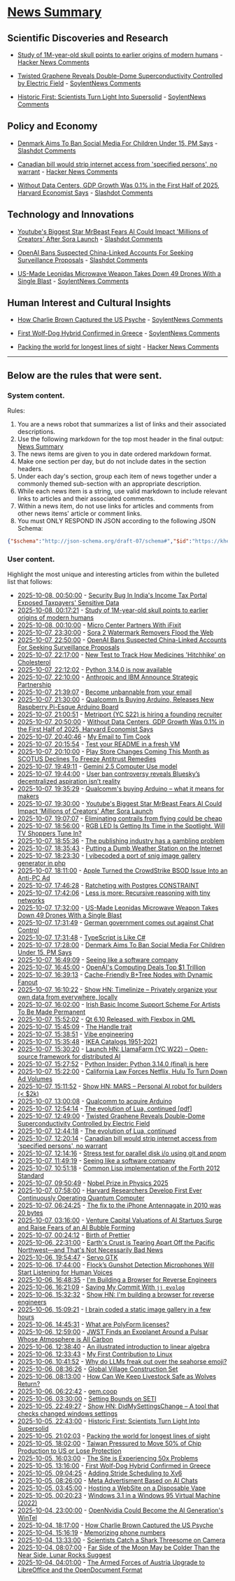 # [News Summary](https://kherrick.github.io/news-summary/)

## Scientific Discoveries and Research

* [Study of 1M-year-old skull points to earlier origins of modern humans](https://www.theguardian.com/science/2025/sep/25/study-of-1m-year-old-skull-points-to-earlier-origins-of-modern-humans) - [Hacker News Comments](https://news.ycombinator.com/item?id=45510582)

* [Twisted Graphene Reveals Double-Dome Superconductivity Controlled by Electric Field](https://soylentnews.org/article.pl?sid=25/10/05/2320242&amp;from=rss) - [SoylentNews Comments](https://soylentnews.org/article.pl?sid=25/10/05/2320242&amp;from=rss)

* [Historic First: Scientists Turn Light Into Supersolid](https://soylentnews.org/article.pl?sid=25/10/04/1856221&amp;from=rss) - [SoylentNews Comments](https://soylentnews.org/article.pl?sid=25/10/04/1856221&amp;from=rss)

## Policy and Economy

* [Denmark Aims To Ban Social Media For Children Under 15, PM Says](https://tech.slashdot.org/story/25/10/07/1728206/denmark-aims-to-ban-social-media-for-children-under-15-pm-says?utm_source=rss1.0mainlinkanon&amp;utm_medium=feed) - [Slashdot Comments](https://tech.slashdot.org/story/25/10/07/1728206/denmark-aims-to-ban-social-media-for-children-under-15-pm-says?utm_source=rss1.0mainlinkanon&amp;utm_medium=feed)

* [Canadian bill would strip internet access from 'specified persons', no warrant](https://nationalpost.com/opinion/canadian-bill-would-strip-internet-access-from-specified-persons) - [Hacker News Comments](https://news.ycombinator.com/item?id=45502216)

* [Without Data Centers, GDP Growth Was 0.1% in the First Half of 2025, Harvard Economist Says](https://slashdot.org/story/25/10/07/2012240/without-data-centers-gdp-growth-was-01-in-the-first-half-of-2025-harvard-economist-says?utm_source=rss1.0mainlinkanon&amp;utm_medium=feed) - [Slashdot Comments](https://slashdot.org/story/25/10/07/2012240/without-data-centers-gdp-growth-was-01-in-the-first-half-of-2025-harvard-economist-says?utm_source=rss1.0mainlinkanon&amp;utm_medium=feed)

## Technology and Innovations

* [Youtube's Biggest Star MrBeast Fears AI Could Impact 'Millions of Creators' After Sora Launch](https://news.slashdot.org/story/25/10/07/1913224/youtubes-biggest-star-mrbeast-fears-ai-could-impact-millions-of-creators-after-sora-launch?utm_source=rss1.0mainlinkanon&amp;utm_medium=feed) - [Slashdot Comments](https://news.slashdot.org/story/25/10/07/1913224/youtubes-biggest-star-mrbeast-fears-ai-could-impact-millions-of-creators-after-sora-launch?utm_source=rss1.0mainlinkanon&amp;utm_medium=feed)

* [OpenAI Bans Suspected China-Linked Accounts For Seeking Surveillance Proposals](https://slashdot.org/story/25/10/07/2057223/openai-bans-suspected-china-linked-accounts-for-seeking-surveillance-proposals?utm_source=rss1.0mainlinkanon&amp;utm_medium=feed) - [Slashdot Comments](https://slashdot.org/story/25/10/07/2057223/openai-bans-suspected-china-linked-accounts-for-seeking-surveillance-proposals?utm_source=rss1.0mainlinkanon&amp;utm_medium=feed)

* [US-Made Leonidas Microwave Weapon Takes Down 49 Drones With a Single Blast](https://soylentnews.org/article.pl?sid=25/10/06/1143245&amp;from=rss) - [SoylentNews Comments](https://soylentnews.org/article.pl?sid=25/10/06/1143245&amp;from=rss)

## Human Interest and Cultural Insights

* [How Charlie Brown Captured the US Psyche](https://soylentnews.org/article.pl?sid=25/10/03/1516247&amp;from=rss) - [SoylentNews Comments](https://soylentnews.org/article.pl?sid=25/10/03/1516247&amp;from=rss)

* [First Wolf-Dog Hybrid Confirmed in Greece](https://soylentnews.org/article.pl?sid=25/10/04/1858242&amp;from=rss) - [SoylentNews Comments](https://soylentnews.org/article.pl?sid=25/10/04/1858242&amp;from=rss)

* [Packing the world for longest lines of sight](https://tombh.co.uk/packing-world-lines-of-sight) - [Hacker News Comments](https://news.ycombinator.com/item?id=45485227)

---

## Below are the rules that were sent.

### System content.

Rules:

1. You are a news robot that summarizes a list of links and their associated descriptions.
2. Use the following markdown for the top most header in the final output: [News Summary](https://kherrick.github.io/news-summary/)
3. The news items are given to you in date ordered markdown format.
4. Make one section per day, but do not include dates in the section headers.
5. Under each day's section, group each item of news together under a commonly themed sub-section with an appropriate description.
6. While each news item is a string, use valid markdown to include relevant links to articles and their associated comments.
7. Within a news item, do not use links for articles and comments from other news items' article or comment links.
8. You must ONLY RESPOND IN JSON according to the following JSON Schema:

```json
{"$schema":"http://json-schema.org/draft-07/schema#","$id":"https://kherrick.github.io/news-summary/news-summary-schema.json","type":"object","properties":{"heading":{"type":"string"},"sections":{"type":"array","items":{"type":"object","properties":{"title":{"type":"string"},"newsItems":{"type":"array","items":{"type":"string"},"minItems":1}},"required":["title","newsItems"]},"minItems":1}},"required":["heading","sections"]}
```

### User content.

Highlight the most unique and interesting articles from within the bulleted list that follows:

* [2025-10-08, 00:50:00](https://it.slashdot.org/story/25/10/07/2136212/security-bug-in-indias-income-tax-portal-exposed-taxpayers-sensitive-data?utm_source=rss1.0mainlinkanon&amp;utm_medium=feed) - [Security Bug In India&apos;s Income Tax Portal Exposed Taxpayers&apos; Sensitive Data](https://it.slashdot.org/story/25/10/07/2136212/security-bug-in-indias-income-tax-portal-exposed-taxpayers-sensitive-data?utm_source=rss1.0mainlinkanon&amp;utm_medium=feed)
* [2025-10-08, 00:17:21](https://news.ycombinator.com/item?id=45510582) - [Study of 1M-year-old skull points to earlier origins of modern humans](https://www.theguardian.com/science/2025/sep/25/study-of-1m-year-old-skull-points-to-earlier-origins-of-modern-humans)
* [2025-10-08, 00:10:00](https://hardware.slashdot.org/story/25/10/07/2118214/micro-center-partners-with-ifixit?utm_source=rss1.0mainlinkanon&amp;utm_medium=feed) - [Micro Center Partners With iFixit](https://hardware.slashdot.org/story/25/10/07/2118214/micro-center-partners-with-ifixit?utm_source=rss1.0mainlinkanon&amp;utm_medium=feed)
* [2025-10-07, 23:30:00](https://tech.slashdot.org/story/25/10/07/2110246/sora-2-watermark-removers-flood-the-web?utm_source=rss1.0mainlinkanon&amp;utm_medium=feed) - [Sora 2 Watermark Removers Flood the Web](https://tech.slashdot.org/story/25/10/07/2110246/sora-2-watermark-removers-flood-the-web?utm_source=rss1.0mainlinkanon&amp;utm_medium=feed)
* [2025-10-07, 22:50:00](https://slashdot.org/story/25/10/07/2057223/openai-bans-suspected-china-linked-accounts-for-seeking-surveillance-proposals?utm_source=rss1.0mainlinkanon&amp;utm_medium=feed) - [OpenAI Bans Suspected China-Linked Accounts For Seeking Surveillance Proposals](https://slashdot.org/story/25/10/07/2057223/openai-bans-suspected-china-linked-accounts-for-seeking-surveillance-proposals?utm_source=rss1.0mainlinkanon&amp;utm_medium=feed)
* [2025-10-07, 22:17:00](https://soylentnews.org/article.pl?sid=25/10/05/2328230&amp;from=rss) - [New Test to Track How Medicines &apos;Hitchhike&apos; on Cholesterol](https://soylentnews.org/article.pl?sid=25/10/05/2328230&amp;from=rss)
* [2025-10-07, 22:12:02](https://lobste.rs/s/zfwbni/python_3_14_0_is_now_available) - [Python 3.14.0 is now available](https://blog.python.org/2025/10/python-3140-final-is-here.html)
* [2025-10-07, 22:10:00](https://slashdot.org/story/25/10/07/2050249/anthropic-and-ibm-announce-strategic-partnership?utm_source=rss1.0mainlinkanon&amp;utm_medium=feed) - [Anthropic and IBM Announce Strategic Partnership](https://slashdot.org/story/25/10/07/2050249/anthropic-and-ibm-announce-strategic-partnership?utm_source=rss1.0mainlinkanon&amp;utm_medium=feed)
* [2025-10-07, 21:39:07](https://news.ycombinator.com/item?id=45509243) - [Become unbannable from your email](https://karboosx.net/post/PJOveGVa/become-unbannable-from-your-emailgmail)
* [2025-10-07, 21:30:00](https://slashdot.org/story/25/10/07/2032219/qualcomm-is-buying-arduino-releases-new-raspberry-pi-esque-arduino-board?utm_source=rss1.0mainlinkanon&amp;utm_medium=feed) - [Qualcomm Is Buying Arduino, Releases New Raspberry Pi-Esque Arduino Board](https://slashdot.org/story/25/10/07/2032219/qualcomm-is-buying-arduino-releases-new-raspberry-pi-esque-arduino-board?utm_source=rss1.0mainlinkanon&amp;utm_medium=feed)
* [2025-10-07, 21:00:51](https://news.ycombinator.com/item?id=45508811) - [Metriport (YC S22) is hiring a founding recruiter](https://www.ycombinator.com/companies/metriport/jobs/uq6CuhA-founding-recruiter)
* [2025-10-07, 20:50:00](https://slashdot.org/story/25/10/07/2012240/without-data-centers-gdp-growth-was-01-in-the-first-half-of-2025-harvard-economist-says?utm_source=rss1.0mainlinkanon&amp;utm_medium=feed) - [Without Data Centers, GDP Growth Was 0.1% in the First Half of 2025, Harvard Economist Says](https://slashdot.org/story/25/10/07/2012240/without-data-centers-gdp-growth-was-01-in-the-first-half-of-2025-harvard-economist-says?utm_source=rss1.0mainlinkanon&amp;utm_medium=feed)
* [2025-10-07, 20:40:46](https://lobste.rs/s/fza6yj/my_email_tim_cook) - [My Email to Tim Cook](https://substack.com/inbox/post/175351960)
* [2025-10-07, 20:15:54](https://lobste.rs/s/lpghrw/test_your_readme_fresh_vm) - [Test your README in a fresh VM](https://shkspr.mobi/blog/2025/10/how-to-actually-test-your-readme/)
* [2025-10-07, 20:10:00](https://tech.slashdot.org/story/25/10/07/201229/play-store-changes-coming-this-month-as-scotus-declines-to-freeze-antitrust-remedies?utm_source=rss1.0mainlinkanon&amp;utm_medium=feed) - [Play Store Changes Coming This Month as SCOTUS Declines To Freeze Antitrust Remedies](https://tech.slashdot.org/story/25/10/07/201229/play-store-changes-coming-this-month-as-scotus-declines-to-freeze-antitrust-remedies?utm_source=rss1.0mainlinkanon&amp;utm_medium=feed)
* [2025-10-07, 19:49:11](https://news.ycombinator.com/item?id=45507936) - [Gemini 2.5 Computer Use model](https://blog.google/technology/google-deepmind/gemini-computer-use-model/)
* [2025-10-07, 19:44:00](https://news.ycombinator.com/item?id=45507880) - [User ban controversy reveals Bluesky’s decentralized aspiration isn’t reality](https://plus.flux.community/p/banning-controversy-reveals-blueskys)
* [2025-10-07, 19:35:29](https://lobste.rs/s/pfd5kq/qualcomm_s_buying_arduino_what_it_means) - [Qualcomm&apos;s buying Arduino – what it means for makers](https://www.jeffgeerling.com/blog/2025/qualcomms-buying-arduino-%E2%80%93-what-it-means-makers)
* [2025-10-07, 19:30:00](https://news.slashdot.org/story/25/10/07/1913224/youtubes-biggest-star-mrbeast-fears-ai-could-impact-millions-of-creators-after-sora-launch?utm_source=rss1.0mainlinkanon&amp;utm_medium=feed) - [Youtube&apos;s Biggest Star MrBeast Fears AI Could Impact &apos;Millions of Creators&apos; After Sora Launch](https://news.slashdot.org/story/25/10/07/1913224/youtubes-biggest-star-mrbeast-fears-ai-could-impact-millions-of-creators-after-sora-launch?utm_source=rss1.0mainlinkanon&amp;utm_medium=feed)
* [2025-10-07, 19:07:07](https://news.ycombinator.com/item?id=45507398) - [Eliminating contrails from flying could be cheap](https://www.sustainabilitybynumbers.com/p/eliminating-contrails)
* [2025-10-07, 18:56:00](https://entertainment.slashdot.org/story/25/10/07/1855232/rgb-led-is-getting-its-time-in-the-spotlight-will-tv-shoppers-tune-in?utm_source=rss1.0mainlinkanon&amp;utm_medium=feed) - [RGB LED Is Getting Its Time in the Spotlight. Will TV Shoppers Tune In?](https://entertainment.slashdot.org/story/25/10/07/1855232/rgb-led-is-getting-its-time-in-the-spotlight-will-tv-shoppers-tune-in?utm_source=rss1.0mainlinkanon&amp;utm_medium=feed)
* [2025-10-07, 18:55:36](https://news.ycombinator.com/item?id=45507236) - [The publishing industry has a gambling problem](https://thewalrus.ca/the-publishing-industry-has-a-gambling-problem/)
* [2025-10-07, 18:35:43](https://lobste.rs/s/jdb0hn/putting_dumb_weather_station_on_internet) - [Putting a Dumb Weather Station on the Internet](https://colincogle.name/blog/byo-weather-station/)
* [2025-10-07, 18:23:30](https://lobste.rs/s/eypeux/i_vibecoded_port_snig_image_gallery) - [I vibecoded a port of snig image gallery generator in php](https://github.com/i04n/sphpig)
* [2025-10-07, 18:11:00](https://apple.slashdot.org/story/25/10/07/1811221/apple-turned-the-crowdstrike-bsod-issue-into-an-anti-pc-ad?utm_source=rss1.0mainlinkanon&amp;utm_medium=feed) - [Apple Turned the CrowdStrike BSOD Issue Into an Anti-PC Ad](https://apple.slashdot.org/story/25/10/07/1811221/apple-turned-the-crowdstrike-bsod-issue-into-an-anti-pc-ad?utm_source=rss1.0mainlinkanon&amp;utm_medium=feed)
* [2025-10-07, 17:46:28](https://lobste.rs/s/my7z5g/ratcheting_with_postgres_constraint) - [Ratcheting with Postgres CONSTRAINT](https://andrewjudson.com/ratcheting-with-postgres-constraint)
* [2025-10-07, 17:42:06](https://news.ycombinator.com/item?id=45506268) - [Less is more: Recursive reasoning with tiny networks](https://alexiajm.github.io/2025/09/29/tiny_recursive_models.html)
* [2025-10-07, 17:32:00](https://soylentnews.org/article.pl?sid=25/10/06/1143245&amp;from=rss) - [US-Made Leonidas Microwave Weapon Takes Down 49 Drones With a Single Blast](https://soylentnews.org/article.pl?sid=25/10/06/1143245&amp;from=rss)
* [2025-10-07, 17:31:49](https://news.ycombinator.com/item?id=45506143) - [German government comes out against Chat Control](https://xcancel.com/paddi_hansen/status/1975595307800142205)
* [2025-10-07, 17:31:48](https://lobste.rs/s/rs1q86/typescript_is_like_c) - [TypeScript is Like C#](https://typescript-is-like-csharp.chrlschn.dev/pages/intro-and-motivation.html)
* [2025-10-07, 17:28:00](https://tech.slashdot.org/story/25/10/07/1728206/denmark-aims-to-ban-social-media-for-children-under-15-pm-says?utm_source=rss1.0mainlinkanon&amp;utm_medium=feed) - [Denmark Aims To Ban Social Media For Children Under 15, PM Says](https://tech.slashdot.org/story/25/10/07/1728206/denmark-aims-to-ban-social-media-for-children-under-15-pm-says?utm_source=rss1.0mainlinkanon&amp;utm_medium=feed)
* [2025-10-07, 16:49:09](https://news.ycombinator.com/item?id=45505539) - [Seeing like a software company](https://www.seangoedecke.com/seeing-like-a-software-company/)
* [2025-10-07, 16:45:00](https://slashdot.org/story/25/10/07/1556256/openais-computing-deals-top-1-trillion?utm_source=rss1.0mainlinkanon&amp;utm_medium=feed) - [OpenAI&apos;s Computing Deals Top $1 Trillion](https://slashdot.org/story/25/10/07/1556256/openais-computing-deals-top-1-trillion?utm_source=rss1.0mainlinkanon&amp;utm_medium=feed)
* [2025-10-07, 16:39:13](https://news.ycombinator.com/item?id=45505398) - [Cache-Friendly B+Tree Nodes with Dynamic Fanout](https://jacobsherin.com/posts/2025-08-18-bplustree-struct-hack/)
* [2025-10-07, 16:10:22](https://news.ycombinator.com/item?id=45504973) - [Show HN: Timelinize – Privately organize your own data from everywhere, locally](https://timelinize.com)
* [2025-10-07, 16:02:00](https://news.slashdot.org/story/25/10/07/1548248/irish-basic-income-support-scheme-for-artists-to-be-made-permanent?utm_source=rss1.0mainlinkanon&amp;utm_medium=feed) - [Irish Basic Income Support Scheme For Artists To Be Made Permanent](https://news.slashdot.org/story/25/10/07/1548248/irish-basic-income-support-scheme-for-artists-to-be-made-permanent?utm_source=rss1.0mainlinkanon&amp;utm_medium=feed)
* [2025-10-07, 15:52:02](https://lobste.rs/s/wttjzm/qt_6_10_released_with_flexbox_qml) - [Qt 6.10 Released, with Flexbox in QML](https://www.qt.io/blog/qt-6.10-released)
* [2025-10-07, 15:45:09](https://lobste.rs/s/judd2f/handle_trait) - [The Handle trait](https://smallcultfollowing.com/babysteps/blog/2025/10/07/the-handle-trait/)
* [2025-10-07, 15:38:51](https://lobste.rs/s/xbxhvq/vibe_engineering) - [Vibe engineering](https://simonwillison.net/2025/Oct/7/vibe-engineering/)
* [2025-10-07, 15:35:48](https://news.ycombinator.com/item?id=45504470) - [IKEA Catalogs 1951-2021](https://ikeamuseum.com/en/explore/ikea-catalogue/)
* [2025-10-07, 15:30:20](https://news.ycombinator.com/item?id=45504388) - [Launch HN: LlamaFarm (YC W22) – Open-source framework for distributed AI](https://github.com/llama-farm/llamafarm)
* [2025-10-07, 15:27:52](https://lobste.rs/s/17nxrm/python_insider_python_3_14_0_final_is_here) - [Python Insider: Python 3.14.0 (final) is here](https://pythoninsider.blogspot.com/2025/10/python-3140-final-is-here.html)
* [2025-10-07, 15:22:00](https://entertainment.slashdot.org/story/25/10/07/1439238/california-law-forces-netflix-hulu-to-turn-down-ad-volumes?utm_source=rss1.0mainlinkanon&amp;utm_medium=feed) - [ California Law Forces Netflix, Hulu To Turn Down Ad Volumes](https://entertainment.slashdot.org/story/25/10/07/1439238/california-law-forces-netflix-hulu-to-turn-down-ad-volumes?utm_source=rss1.0mainlinkanon&amp;utm_medium=feed)
* [2025-10-07, 15:11:52](https://news.ycombinator.com/item?id=45504127) - [Show HN: MARS – Personal AI robot for builders (&lt; $2k)](https://news.ycombinator.com/item?id=45504127)
* [2025-10-07, 13:00:08](https://news.ycombinator.com/item?id=45502541) - [Qualcomm to acquire Arduino](https://www.qualcomm.com/news/releases/2025/10/qualcomm-to-acquire-arduino-accelerating-developers--access-to-i)
* [2025-10-07, 12:54:14](https://news.ycombinator.com/item?id=45502502) - [The evolution of Lua, continued [pdf]](https://www.lua.org/doc/cola.pdf)
* [2025-10-07, 12:49:00](https://soylentnews.org/article.pl?sid=25/10/05/2320242&amp;from=rss) - [Twisted Graphene Reveals Double-Dome Superconductivity Controlled by Electric Field](https://soylentnews.org/article.pl?sid=25/10/05/2320242&amp;from=rss)
* [2025-10-07, 12:44:18](https://lobste.rs/s/buwmju/evolution_lua_continued) - [The evolution of Lua, continued](https://www.lua.org/doc/cola.pdf)
* [2025-10-07, 12:20:14](https://news.ycombinator.com/item?id=45502216) - [Canadian bill would strip internet access from &apos;specified persons&apos;, no warrant](https://nationalpost.com/opinion/canadian-bill-would-strip-internet-access-from-specified-persons)
* [2025-10-07, 12:14:16](https://news.ycombinator.com/item?id=45502173) - [Stress test for parallel disk i/o using git and pnpm](https://github.com/NullVoxPopuli/disk-perf-git-and-pnpm)
* [2025-10-07, 11:49:19](https://lobste.rs/s/6uemc8/seeing_like_software_company) - [Seeing like a software company](https://www.seangoedecke.com/seeing-like-a-software-company/)
* [2025-10-07, 10:51:18](https://lobste.rs/s/eehniy/common_lisp_implementation_forth_2012) - [Common Lisp implementation of the Forth 2012 Standard](https://github.com/gmpalter/cl-forth/tree/main)
* [2025-10-07, 09:50:49](https://news.ycombinator.com/item?id=45501189) - [Nobel Prize in Physics 2025](https://www.nobelprize.org/prizes/physics/2025/popular-information/)
* [2025-10-07, 07:58:00](https://soylentnews.org/article.pl?sid=25/10/05/201242&amp;from=rss) - [Harvard Researchers Develop First Ever Continuously Operating Quantum Computer](https://soylentnews.org/article.pl?sid=25/10/05/201242&amp;from=rss)
* [2025-10-07, 06:24:25](https://lobste.rs/s/m744cb/fix_iphone_antennagate_2010_was_20_bytes) - [The fix to the iPhone Antennagate in 2010 was 20 bytes](https://hachyderm.io/@samhenrigold/115330105694760262)
* [2025-10-07, 03:16:00](https://soylentnews.org/article.pl?sid=25/10/05/1955231&amp;from=rss) - [Venture Capital Valuations of AI Startups Surge and Raise Fears of an AI Bubble Forming](https://soylentnews.org/article.pl?sid=25/10/05/1955231&amp;from=rss)
* [2025-10-07, 00:24:12](https://lobste.rs/s/ourwmo/birth_prettier) - [Birth of Prettier](https://blog.vjeux.com/2025/javascript/birth-of-prettier.html)
* [2025-10-06, 22:31:00](https://soylentnews.org/article.pl?sid=25/10/05/1935200&amp;from=rss) - [Earth&apos;s Crust is Tearing Apart Off the Pacific Northwest—and That&apos;s Not Necessarily Bad News](https://soylentnews.org/article.pl?sid=25/10/05/1935200&amp;from=rss)
* [2025-10-06, 19:54:47](https://lobste.rs/s/infxf7/servo_gtk) - [Servo GTK](https://blogs.gnome.org/nacho/2025/10/01/servo-gtk/)
* [2025-10-06, 17:44:00](https://soylentnews.org/article.pl?sid=25/10/05/1356208&amp;from=rss) - [Flock’s Gunshot Detection Microphones Will Start Listening for Human Voices](https://soylentnews.org/article.pl?sid=25/10/05/1356208&amp;from=rss)
* [2025-10-06, 16:48:35](https://lobste.rs/s/syavo2/i_m_building_browser_for_reverse) - [I&apos;m Building a Browser for Reverse Engineers](https://nullpt.rs/reverse-engineering-browser)
* [2025-10-06, 16:21:09](https://lobste.rs/s/xmlpu8/saving_my_commit_with_jj_evolog) - [Saving My Commit With `jj evolog`](https://landaire.net/jj-evolog/)
* [2025-10-06, 15:32:32](https://news.ycombinator.com/item?id=45492489) - [Show HN: I&apos;m building a browser for reverse engineers](https://nullpt.rs/reverse-engineering-browser)
* [2025-10-06, 15:09:21](https://lobste.rs/s/bu1a84/i_brain_coded_static_image_gallery_few) - [I brain coded a static image gallery in a few hours](https://domm.plix.at/perl/2025_10_braincoded_static_image_gallery.html)
* [2025-10-06, 14:45:31](https://lobste.rs/s/5ngjnk/what_are_polyform_licenses) - [What are PolyForm licenses?](https://polyformproject.org/what-is-polyform/)
* [2025-10-06, 12:59:00](https://soylentnews.org/article.pl?sid=25/10/05/0119224&amp;from=rss) - [JWST Finds an Exoplanet Around a Pulsar Whose Atmosphere is All Carbon](https://soylentnews.org/article.pl?sid=25/10/05/0119224&amp;from=rss)
* [2025-10-06, 12:38:40](https://news.ycombinator.com/item?id=45490713) - [An illustrated introduction to linear algebra](https://www.ducktyped.org/p/an-illustrated-introduction-to-linear)
* [2025-10-06, 12:33:43](https://lobste.rs/s/xlqurj/my_first_contribution_linux) - [My First Contribution to Linux](https://vkoskiv.com/first-linux-patch/)
* [2025-10-06, 10:41:52](https://lobste.rs/s/2ykcqe/why_do_llms_freak_out_over_seahorse_emoji) - [Why do LLMs freak out over the seahorse emoji?](https://vgel.me/posts/seahorse)
* [2025-10-06, 08:36:26](https://news.ycombinator.com/item?id=45489065) - [Global Village Construction Set](https://www.opensourceecology.org/gvcs/)
* [2025-10-06, 08:13:00](https://soylentnews.org/article.pl?sid=25/10/05/0111221&amp;from=rss) - [How Can We Keep Livestock Safe as Wolves Return?](https://soylentnews.org/article.pl?sid=25/10/05/0111221&amp;from=rss)
* [2025-10-06, 06:22:42](https://lobste.rs/s/uihcec/gem_coop) - [gem.coop](https://gem.coop/)
* [2025-10-06, 03:30:00](https://soylentnews.org/article.pl?sid=25/10/05/012221&amp;from=rss) - [Setting Bounds on SETI](https://soylentnews.org/article.pl?sid=25/10/05/012221&amp;from=rss)
* [2025-10-05, 22:49:27](https://news.ycombinator.com/item?id=45485986) - [Show HN: DidMySettingsChange – A tool that checks changed windows settings](https://github.com/nolesapex/DidMySettingsChange)
* [2025-10-05, 22:43:00](https://soylentnews.org/article.pl?sid=25/10/04/1856221&amp;from=rss) - [Historic First: Scientists Turn Light Into Supersolid](https://soylentnews.org/article.pl?sid=25/10/04/1856221&amp;from=rss)
* [2025-10-05, 21:02:03](https://news.ycombinator.com/item?id=45485227) - [Packing the world for longest lines of sight](https://tombh.co.uk/packing-world-lines-of-sight)
* [2025-10-05, 18:02:00](https://soylentnews.org/politics/article.pl?sid=25/10/04/195256&amp;from=rss) - [Taiwan Pressured to Move 50% of Chip Production to US or Lose Protection](https://soylentnews.org/politics/article.pl?sid=25/10/04/195256&amp;from=rss)
* [2025-10-05, 16:03:00](https://soylentnews.org/meta/article.pl?sid=25/10/05/162227&amp;from=rss) - [The Site is Experiencing 50x Problems](https://soylentnews.org/meta/article.pl?sid=25/10/05/162227&amp;from=rss)
* [2025-10-05, 13:16:00](https://soylentnews.org/article.pl?sid=25/10/04/1858242&amp;from=rss) - [First Wolf-Dog Hybrid Confirmed in Greece](https://soylentnews.org/article.pl?sid=25/10/04/1858242&amp;from=rss)
* [2025-10-05, 09:04:25](https://news.ycombinator.com/item?id=45480091) - [Adding Stride Scheduling to Xv6](https://nickchandler.dev/articles/2025/10/03/lab-report-adding-stride-scheduling-to-xv6/)
* [2025-10-05, 08:26:00](https://soylentnews.org/article.pl?sid=25/10/04/0347255&amp;from=rss) - [Meta Advertisment Based on AI Chats](https://soylentnews.org/article.pl?sid=25/10/04/0347255&amp;from=rss)
* [2025-10-05, 03:45:00](https://soylentnews.org/article.pl?sid=25/10/04/0342221&amp;from=rss) - [Hosting a WebSite on a Disposable Vape](https://soylentnews.org/article.pl?sid=25/10/04/0342221&amp;from=rss)
* [2025-10-05, 00:20:23](https://news.ycombinator.com/item?id=45477916) - [Windows 3.1 in a Windows 95 Virtual Machine (2022)](https://www.geoffchappell.com/notes/windows/retro/extrawin.htm)
* [2025-10-04, 23:00:00](https://soylentnews.org/article.pl?sid=25/10/04/0327256&amp;from=rss) - [OpenNvidia Could Become the AI Generation&apos;s WinTel](https://soylentnews.org/article.pl?sid=25/10/04/0327256&amp;from=rss)
* [2025-10-04, 18:17:00](https://soylentnews.org/article.pl?sid=25/10/03/1516247&amp;from=rss) - [How Charlie Brown Captured the US Psyche](https://soylentnews.org/article.pl?sid=25/10/03/1516247&amp;from=rss)
* [2025-10-04, 15:16:19](https://news.ycombinator.com/item?id=45473915) - [Memorizing phone numbers](https://phong.bearblog.dev/memorizing-phone-numbers/)
* [2025-10-04, 13:33:00](https://soylentnews.org/article.pl?sid=25/10/02/1413244&amp;from=rss) - [Scientists Catch a Shark Threesome on Camera](https://soylentnews.org/article.pl?sid=25/10/02/1413244&amp;from=rss)
* [2025-10-04, 08:07:00](https://soylentnews.org/article.pl?sid=25/10/02/1410217&amp;from=rss) - [Far Side of the Moon May be Colder Than the Near Side, Lunar Rocks Suggest](https://soylentnews.org/article.pl?sid=25/10/02/1410217&amp;from=rss)
* [2025-10-04, 04:01:00](https://soylentnews.org/article.pl?sid=25/10/02/146250&amp;from=rss) - [The Armed Forces of Austria Upgrade to LibreOffice and the OpenDocument Format](https://soylentnews.org/article.pl?sid=25/10/02/146250&amp;from=rss)
